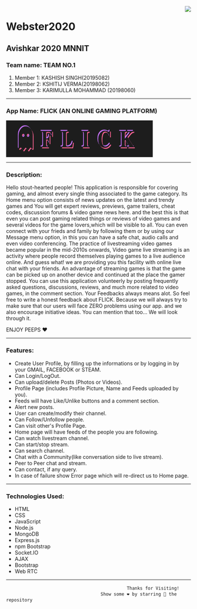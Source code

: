 <img src="https://media.sandhills.com/img.axd?id=4206255449&wid=&p=&ext=&w=0&h=0&t=&lp=&c=True&wt=False&sz=Max&rt=0&checksum=bg2KnWe3eNRDk7R0oE2FtdZNDo72zgJH" align="right" />

# Webster2020
## Avishkar 2020 MNNIT

### Team name: TEAM NO.1 
1. Member 1: KASHISH SINGH(20195082) 
2. Member 2: KSHITIJ VERMA(20198062) 
3. Member 3: KARIMULLA MOHAMMAD (20198060)

<!-- Horizontal Rule -->
---



### App Name: FLICK (AN ONLINE GAMING PLATFORM) 

<img src="app/logo.png" align="center" height="100px" width="400px"/>

 <!-- Horizontal Rule -->
---


### Description: 
Hello stout-hearted people! This application is responsible for covering gaming, and almost every single thing associated to the game category. Its Home menu option consists of news updates on the latest and trendy games and You will get expert reviews, previews, game trailers, cheat codes, discussion forums & video game news here. and the best this is that even you can post gaming related things or reviews of video games and several videos for the game lovers,which will be visible to all. You can even connect with your frieds and family by following them or by using our Message menu option, in this you can have a safe chat, audio calls and even video conferencing. The practice of livestreaming video games became popular in the mid-2010s onwards, Video game live streaming is an activity where people record themselves playing games to a live audience online. And guess what! we are providing you this facility with online live chat with your friends. An advantage of streaming games is that the game can be picked up on another device and continued at the place the gamer stopped. You can use this application volunteerly by posting frequently asked questions, discussions, reviews, and much more related to video games, in the comment section. Your Feedbacks always means alot. So feel free to write a honest feedback about FLICK. Because we will always try to make sure that our users will face ZERO problems using our app. and we also encourage initiative ideas. You can mention that too... We will look through it.

ENJOY PEEPS ❤️
<!-- Horizontal Rule -->
---

### Features: 
* Create User Profile, by filling up the informations or by logging in by your GMAIL, FACEBOOK or STEAM. 
* Can Login/LogOut. 
* Can upload/delete Posts (Photos or Videos). 
* Profile Page (includes Profile Picture, Name and Feeds uploaded by you). 
* Feeds will have Like/Unlike buttons and a comment section. 
* Alert new posts. 
* User can create/modify their channel. 
* Can Follow/Unfollow people. 
* Can visit other's Profile Page. 
* Home page will have feeds of the people you are following. 
* Can watch livestream channel. 
* Can start/stop stream. 
* Can search channel. 
* Chat with a Community(like conversation side to live stream). 
* Peer to Peer chat and stream. 
* Can contact, if any query. 
* In case of failure show Error page which will re-direct us to Home page.
<!-- Horizontal Rule -->
---
### Technologies Used:

* HTML
* CSS 
* JavaScript
* Node.js
* MongoDB
* Express.js
* npm Bootstrap
* Socket.IO
* AJAX
* Bootstrap
* Web RTC
 <!-- Horizontal Rule -->
---

<p align="center">
  
                                                  Thanks for Visiting! 
                                        Show some ❤️ by starring 🌟 the repository
</p>

